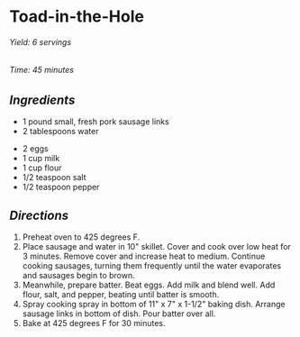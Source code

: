 # Toad-in-the-Hole

######  Yield: 6 servings
######  Time: 45 minutes

##  *Ingredients*
- 1 pound small, fresh pork sausage links
- 2 tablespoons water
<!-- -->
- 2 eggs
- 1 cup milk
- 1 cup flour
- 1/2 teaspoon salt
- 1/2 teaspoon pepper
##  *Directions*
1. Preheat oven to 425 degrees F.
2. Place sausage and water in 10" skillet.  Cover and cook over low heat
for 3 minutes.  Remove cover and increase heat to medium.  Continue
cooking sausages, turning them frequently until the water evaporates
and sausages begin to brown.
3. Meanwhile, prepare batter.  Beat eggs. Add milk and blend well.  Add
flour, salt, and pepper, beating until batter is smooth.
4. Spray cooking spray in bottom of 11" x 7" x 1-1/2" baking dish.
Arrange sausage links in bottom of dish.  Pour batter over all.
5. Bake at 425 degrees F for 30 minutes.